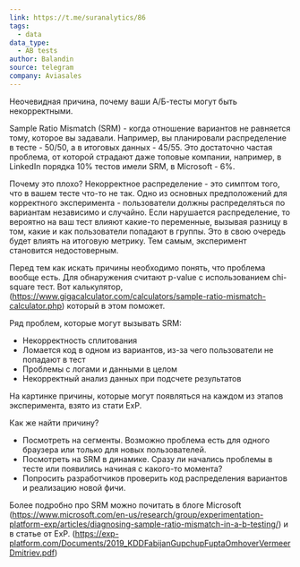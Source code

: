 ```yaml
---
link: https://t.me/suranalytics/86
tags:
  - data
data_type:
  - AB tests
author: Balandin
source: telegram
company: Aviasales
---
```

Неочевидная причина, почему ваши А/Б-тесты могут быть некорректными. 

Sample Ratio Mismatch (SRM) - когда отношение вариантов не равняется тому, которое вы задавали. Например, вы планировали распределение в тесте - 50/50, а в итоговых данных - 45/55. Это достаточно частая проблема, от которой страдают даже топовые компании, например, в LinkedIn порядка 10% тестов имели SRM, в Microsoft - 6%. 

Почему это плохо? Некорректное распределение - это симптом того, что в вашем тесте что-то не так. Одно из основных предположений для корректного эксперимента - пользователи должны распределяться по вариантам независимо и случайно. Если нарушается распределение, то вероятно на ваш тест влияют какие-то переменные, вызывая разницу в том, какие и как пользователи попадают в группы. Это в свою очередь будет влиять на итоговую метрику. Тем самым, эксперимент становится недостоверным. 

Перед тем как искать причины необходимо понять, что проблема вообще есть. Для обнаружения считают p-value с использованием chi-square тест. Вот калькулятор, (https://www.gigacalculator.com/calculators/sample-ratio-mismatch-calculator.php) который в этом поможет. 

Ряд проблем, которые могут вызывать SRM:
- Некорректность сплитования 
- Ломается код в одном из вариантов, из-за чего пользователи не попадают в тест
- Проблемы с логами и данными в целом 
- Некорректный анализ данных при подсчете результатов

На картинке причины, которые могут появляться на каждом из этапов эксперимента, взято из стати ExP. 

Как же найти причину?
- Посмотреть на сегменты. Возможно проблема есть для одного браузера или только для новых пользователей. 
- Посмотреть на SRM в динамике. Сразу ли начались проблемы в тесте или появились начиная с какого-то момента?
- Попросить разработчиков проверить код распределения вариантов и реализацию новой фичи.

Более подробно про SRM можно почитать в блоге Microsoft (https://www.microsoft.com/en-us/research/group/experimentation-platform-exp/articles/diagnosing-sample-ratio-mismatch-in-a-b-testing/) и в статье от ExP. (https://exp-platform.com/Documents/2019_KDDFabijanGupchupFuptaOmhoverVermeerDmitriev.pdf)

